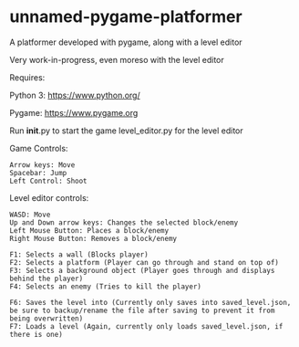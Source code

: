 # unnamed-pygame-platformer
A platformer developed with pygame, along with a level editor

Very work-in-progress, even moreso with the level editor

Requires:

Python 3: https://www.python.org/

Pygame: https://www.pygame.org

Run __init__.py to start the game
level_editor.py for the level editor

Game Controls:

    Arrow keys: Move
    Spacebar: Jump
    Left Control: Shoot


Level editor controls:

    WASD: Move
    Up and Down arrow keys: Changes the selected block/enemy
    Left Mouse Button: Places a block/enemy
    Right Mouse Button: Removes a block/enemy

    F1: Selects a wall (Blocks player)
    F2: Selects a platform (Player can go through and stand on top of)
    F3: Selects a background object (Player goes through and displays behind the player)
    F4: Selects an enemy (Tries to kill the player)

    F6: Saves the level into (Currently only saves into saved_level.json, be sure to backup/rename the file after saving to prevent it from being overwritten)
    F7: Loads a level (Again, currently only loads saved_level.json, if there is one)
